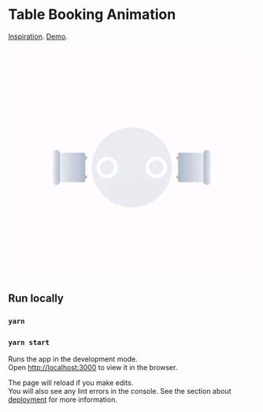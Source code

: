 # Table Booking Animation
[Inspiration](https://dribbble.com/shots/16086029-Table-Booking-Animation).
[Demo](https://dribbble.com/shots/16086029-Table-Booking-Animation).

![Demo](./.github/animation.gif)

## Run locally

### `yarn`

### `yarn start`

Runs the app in the development mode.\
Open [http://localhost:3000](http://localhost:3000) to view it in the browser.

The page will reload if you make edits.\
You will also see any lint errors in the console. See the section
about [deployment](https://facebook.github.io/create-react-app/docs/deployment) for more information.

